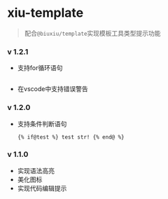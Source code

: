 # xiu-template

> 配合`@biuxiu/template`实现模板工具类型提示功能

### v 1.2.1
- 支持for循环语句
  ```btpl
  
  ```
- 在vscode中支持错误警告

### v 1.2.0
- 支持条件判断语句
  ```btpl
  {% if@test %} test str! {% end@ %}
  ```

### v 1.1.0
- 实现语法高亮
- 美化图标
- 实现代码编辑提示